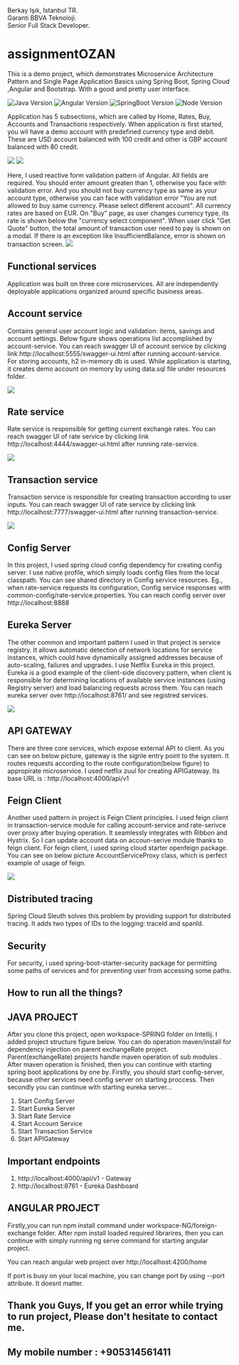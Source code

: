 Berkay Işık, Istanbul TR. <br>
Garanti BBVA Teknoloji. <br>
Senior Full Stack Developer. <br>


# assignmentOZAN

> 
This is a demo project, which demonstrates Microservice Architecture Pattern and Single Page Application Basics  using Spring Boot, Spring Cloud ,Angular and Bootstrap. With a good and pretty user interface.

![Java Version](https://img.shields.io/badge/Java-1.8-brightgreen)
![Angular Version](https://img.shields.io/badge/Angular-7.2.16-red)
![SpringBoot Version](https://img.shields.io/badge/SpringBoot-2.0.3-blue)
![Node Version](https://img.shields.io/badge/Node-8.1.14-orange)


Application has 5 subsections, which are called by Home, Rates, Buy, Accounts and Transactions respectively. When application is first started, 
you wil have a demo account with predefined currency type and debit. These are USD account balanced with 100 credit and other is GBP account balanced with 80 credit.

![](UI2.png)
![](U3.png)

Here, I used reactive form validation pattern of Angular. All fields are required. You should enter amount greaten than 1, otherwise you face with validation error. And you should not buy currency type as same as your account type, otherwise you can face with validation error "You are not allowed to buy same currency. Please select different account". All currency rates are based on EUR. On "Buy" page, as user changes currency type, its rate is shown below the "currency select component". When user click "Get Quote" button, the total amount of transaction user need to pay is shown on a modal. If there is an exception like InsufficientBalance, error is shown on transaction screen.
![](UI1.png)


## Functional services

Application was built on three core microservices. All are independently deployable applications organized around specific business areas.

## Account service
Contains general user account logic and validation: items, savings and account settings. Below figure shows operations list accomplished by account-service. You can reach swagger UI of account service by clicking link http://localhost:5555/swagger-ui.html after running account-service. For storing accounts, h2 in-memory db is used. While application is starting, it creates demo account on memory by using data.sql file under resources folder.

![](account-swagger.png)

## Rate service
Rate service is responsible for getting current exchange rates. You can reach swagger UI of rate service by clicking link http://localhost:4444/swagger-ui.html after running rate-service.

![](rate-swagger.png)

## Transaction service
Transaction service is responsible for creating transaction according to user inputs. You can reach swagger UI of rate service by clicking link http://localhost:7777/swagger-ui.html after running transaction-service.

![](transaction-swagger.png)

## Config Server
In this project, I used spring cloud config dependency for creating config server. I use native profile, which simply loads config files from the local classpath. You can see shared directory in Config service resources. Eg., when rate-service requests its configuration, Config service responses with common-config/rate-service.properties. You can reach config server over http://localhost:8888

## Eureka Server

The other common and important pattern I used in that project is service registry. It allows automatic detection of network locations for service instances, which could have dynamically assigned addresses because of auto-scaling, failures and upgrades. I use Netflix Eureka in this project. Eureka is a good example of the client-side discovery pattern, when client is responsible for determining locations of available service instances (using Registry server) and load balancing requests across them. You can reach eureka server over http://localhost:8761/ and see registred services.


![](eureka-UI.png)

## API GATEWAY

There are three core services, which expose external API to client. As you can see on below picture, gateway is the signle entry point to the system. It routes requests according to the route configuration(below figure) to appropirate microservice. I used netflix zuul for creating APIGateway. Its base URL is : http://localhost:4000/api/v1

## Feign Client

Another used pattern in project is Feign Client principles. I used feign client in transaction-service module for calling account-service and rate-serivce over proxy after buying operation. It seamlessly integrates with Ribbon and Hystrix. So I can update account data on accoun-serive module thanks to feign client. For feign client, i used spring cloud starter openfeign package. You can see on below picture AccountServiceProxy class, which is perfect example of usage of feign.


![](feignClient-UI.png)

## Distributed tracing

Spring Cloud Sleuth solves this problem by providing support for distributed tracing. It adds two types of IDs to the logging: traceId and spanId. 

## Security
For security, i used spring-boot-starter-security package for permitting some paths of services and for preventing user from accessing some paths.

## How to run all the things?

## JAVA PROJECT

After you clone this project, open workspace-SPRING folder on Intellij. I added project structure figure below. You can do operation maven/install for dependency injection on parent exchangeRate project. Parent(exchangeRate) projects handle maven operation of sub modules . After maven operation is finished, then you can continue with starting spring boot applications by one by. Firstly, you should  start config-server, because other services need config server on starting proccess. Then secondly you can continue with starting eureka server...

1. Start Config Server
2. Start Eureka Server
3. Start Rate Service
4. Start Account Service
5. Start Transaction Service
6. Start APIGateway

## Important endpoints
1. http://localhost:4000/api/v1 - Gateway
2. http://localhost:8761 - Eureka Dashboard

## ANGULAR PROJECT
 Firstly,you can run npm install command under workspace-NG/foreign-exchange folder. After npm install loaded required librarires, then you can continue with simply running ng serve command for starting  angular project. 
 
 You can reach angular web project over http://localhost:4200/home
 
 If port is busy on your local machine, you can change port by using --port attribute. It doesnt matter.
 
 ##  Thank you Guys, If you get an error while trying to run project, Please don't hesitate to contact me.
 ##  My mobile number : +905314561411
